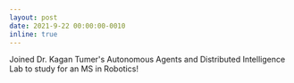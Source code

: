 ```yaml
---
layout: post
date: 2021-9-22 00:00:00-0010
inline: true
---
```


Joined Dr. Kagan Tumer's Autonomous Agents and Distributed Intelligence Lab to study for an MS in Robotics!

[//]: # (Note to future self: you can make long news posts. Check announcement_2 in upstream.)
